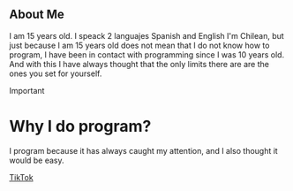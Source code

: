 ## About Me
I am 15 years old. I speack 2 languajes Spanish and English I'm Chilean, but just because I am 15 years old does not mean that I do not know how to program, I have been in contact with programming since I was 10 years old. And with this I have always thought that the only limits there are are the ones you set for yourself.

>[!IMPORTANT]
> # Why I do program?
> I program because it has always caught my attention, and I also thought it would be easy.

[TikTok](https://www.tiktok.com/@kraundew?_t=8pSRzwGw1kj&_r=1)
